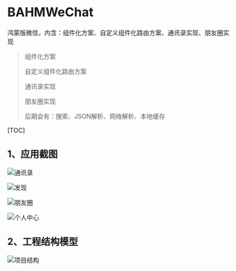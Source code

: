 # BAHMWeChat

鸿蒙版微信，内含：组件化方案、自定义组件化路由方案、通讯录实现、朋友圈实现



> 组件化方案
>
> 自定义组件化路由方案
>
> 通讯录实现
>
> 朋友圈实现
>
> 后期会有：搜索、JSON解析、网络解析、本地缓存



 [TOC] 

## 1、应用截图

![通讯录](https://github.com/boai/BAHMWeChat/blob/main/images/通讯录.png)

![发现](https://github.com/boai/BAHMWeChat/blob/main/images/发现.png)

![朋友圈](https://github.com/boai/BAHMWeChat/blob/main/images/朋友圈.png)

![个人中心](https://github.com/boai/BAHMWeChat/blob/main/images/个人中心.png)



## 2、工程结构模型

![项目结构](https://github.com/boai/BAHMWeChat/blob/main/images/项目结构.jpg)

